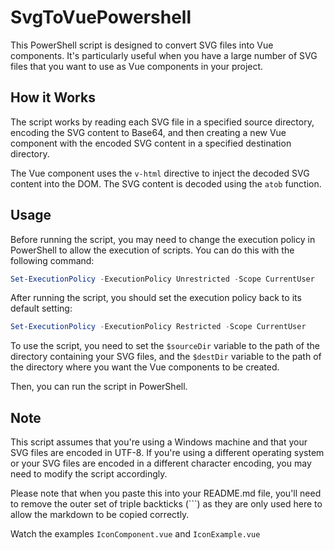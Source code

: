 # SvgToVuePowershell

This PowerShell script is designed to convert SVG files into Vue components. It's particularly useful when you have a large number of SVG files that you want to use as Vue components in your project.

## How it Works

The script works by reading each SVG file in a specified source directory, encoding the SVG content to Base64, and then creating a new Vue component with the encoded SVG content in a specified destination directory.

The Vue component uses the `v-html` directive to inject the decoded SVG content into the DOM. The SVG content is decoded using the `atob` function.

## Usage

Before running the script, you may need to change the execution policy in PowerShell to allow the execution of scripts. You can do this with the following command:

```powershell
Set-ExecutionPolicy -ExecutionPolicy Unrestricted -Scope CurrentUser
```
After running the script, you should set the execution policy back to its default setting:
```powershell
Set-ExecutionPolicy -ExecutionPolicy Restricted -Scope CurrentUser
```
To use the script, you need to set the `$sourceDir` variable to the path of the directory containing your SVG files, and the `$destDir` variable to the path of the directory where you want the Vue components to be created.

Then, you can run the script in PowerShell.

## Note

This script assumes that you're using a Windows machine and that your SVG files are encoded in UTF-8. If you're using a different operating system or your SVG files are encoded in a different character encoding, you may need to modify the script accordingly.

Please note that when you paste this into your README.md file, you'll need to remove the outer set of triple backticks (```) as they are only used here to allow the markdown to be copied correctly.

Watch the examples `IconComponent.vue` and `IconExample.vue`

